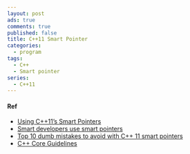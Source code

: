 ```yaml
---
layout: post
ads: true
comments: true
published: false
title: C++11 Smart Pointer
categories:
  - program
tags:
  - C++
  - Smart pointer
series:
  - C++11
---
```

#### Ref
- [Using C++11’s Smart Pointers](http://umich.edu/~eecs381/handouts/C++11_smart_ptrs.pdf)
- [Smart developers use smart pointers](https://www.fluentcpp.com/2017/08/22/smart-developers-use-smart-pointers-smart-pointers-basics/)
- [Top 10 dumb mistakes to avoid with C++ 11 smart pointers](http://www.acodersjourney.com/2016/05/top-10-dumb-mistakes-avoid-c-11-smart-pointers/)
- [C++ Core Guidelines](http://isocpp.github.io/CppCoreGuidelines/CppCoreGuidelines#rsmart-smart-pointers)
